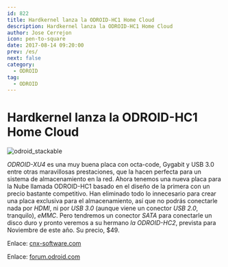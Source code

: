 ```yaml
---
id: 822
title: Hardkernel lanza la ODROID-HC1 Home Cloud
description: Hardkernel lanza la ODROID-HC1 Home Cloud
author: Jose Cerrejon
icon: pen-to-square
date: 2017-08-14 09:20:00
prev: /es/
next: false
category:
  - ODROID
tag:
  - ODROID
---
```


# Hardkernel lanza la ODROID-HC1 Home Cloud

![odroid_stackable](/images/2017/08/odroid_stackable.png)

*ODROID-XU4* es una muy buena placa con octa-code, Gygabit y USB 3.0 entre otras maravillosas prestaciones, que la hacen perfecta para un sistema de almacenamiento en la red. Ahora tenemos una nueva placa para la Nube llamada ODROID-HC1 basado en el diseño de la primera con un precio bastante competitivo. Han eliminado todo lo innecesario para crear una placa exclusiva para el almacenamiento, así que no podrás conectarle nada por *HDMI*, ni por *USB 3.0* (aunque viene un conector *USB 2.0*, tranquilo), *eMMC*. Pero tendremos un conector *SATA* para conectarle un disco duro y pronto veremos a su hermano *la ODROID-HC2*, prevista para Noviembre de este año. Su precio, $49.

Enlace: [cnx-software.com](http://www.cnx-software.com/2017/08/10/hardkernel-to-launch-stackable-49-odroid-hc1-home-cloud-200-odroid-mc1-cluster-solutions/)

Enlace: [forum.odroid.com](https://forum.odroid.com/viewtopic.php?f=29&t=27919)